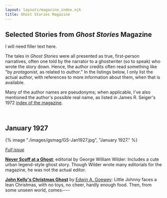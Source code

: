 ```yaml
---
layout: layouts/magazine_index.njk
title: Ghost Stories Magazine
---
```


<div class="magazine-box">

<h2>Selected Stories from <em>Ghost Stories</em> Magazine</h2>

I will need filler text here.

The tales in *Ghost Stories* were all presented as true, first-person narratives, often one told by the narrator to a ghostwriter (so to speak) who wrote the story down. Hence, the author credits often read something like "by *protagonist*, as related to *author*." In the listings below, I only list the actual author, with references to more information about them, when that is available. 

Many of the author names are pseudonyms; when applicable, I've also mentioned the author's possible real name, as listed in James R. Seiger's 1972 [index of the magazine](http://strippersguide.blogspot.com/2011/09/ink-slinger-profiles-ed-goewey.html).
</div>

<br>

<div class="magazine-box">

## January 1927

{% image "./images/gsmag/GS-Jan1927.jpg", "January 1927." %}

[*Full issue*](https://archive.org/details/Ghost_Stories_v02N01_01-1927.Mcfadden_ctc.Cimmerian32-Dpp/mode/2up)

[**Never Scoff at a Ghost**](/ghost-stories-mag/never-scoff-at-a-ghost/); editorial by George William Wilder: Includes a cute urban legend-style ghost story. Though Wilder wrote many editorials for the magazine, he was not the actual editor.

[**John Kelly's Christmas Ghost**](/ghost-stories-mag/john-kellys-christmas-ghost/) by [Edwin A. Goewey](http://strippersguide.blogspot.com/2011/09/ink-slinger-profiles-ed-goewey.html): Little Johnny faces a lean Christmas, with no toys, no cheer, hardly enough food. Then, from some unseen world, comes----

</div>

<br>


